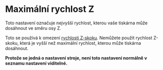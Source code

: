 Maximální rychlost Z
====
Toto nastavení označuje nejvyšší rychlost, kterou vaše tiskárna může dosáhnout ve směru osy Z.

Toto se používá k omezení [rychlosti Z-skoku](../speed/speed_z_hop.md). Nemůžete použít rychlost Z-skoku, která je vyšší než maximální rychlost, kterou může tiskárna dosáhnout.

**Protože se jedná o nastavení stroje, není toto nastavení normálně v seznamu nastavení viditelné.**